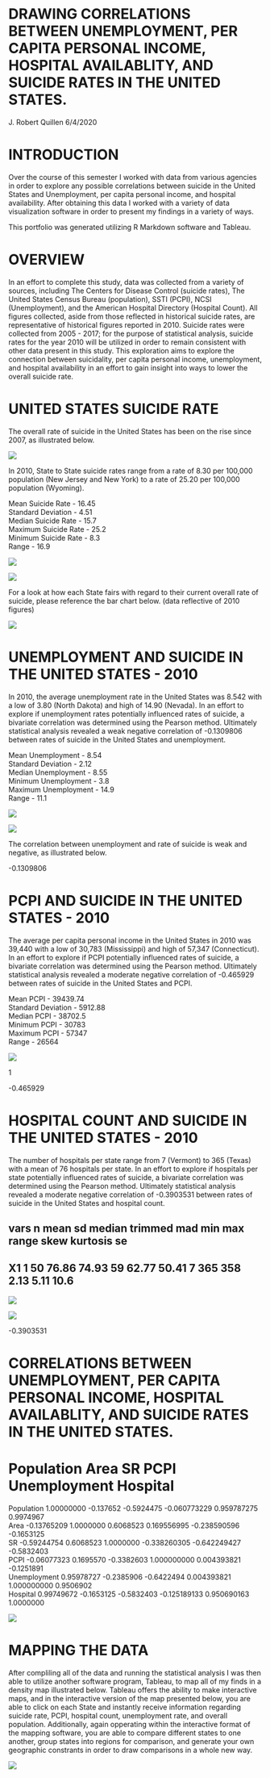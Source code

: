 #  DRAWING CORRELATIONS BETWEEN UNEMPLOYMENT, PER CAPITA PERSONAL INCOME, HOSPITAL AVAILABLITY, AND SUICIDE RATES IN THE UNITED STATES.

J. Robert Quillen
6/4/2020

# INTRODUCTION

Over the course of this semester I worked with data from various agencies in order to explore any possible correlations between suicide in the United States and Unemployment, per capita personal income, and hospital availability.  After obtaining this data I worked with a variety of data visualization software in order to present my findings in a variety of ways.  

This portfolio was generated utilizing R Markdown software and Tableau.

# OVERVIEW

In an effort to complete this study, data was collected from a variety of sources, including The Centers for Disease Control (suicide rates), The United States Census Bureau (population), SSTI (PCPI), NCSI (Unemployment), and the American Hospital Directory (Hospital Count). All figures collected, aside from those reflected in historical suicide rates, are representative of historical figures reported in 2010. Suicide rates were collected from 2005 - 2017; for the purpose of statistical analysis, suicide rates for the year 2010 will be utilized in order to remain consistent with other data present in this study.
This exploration aims to explore the connection between suicidality, per capita personal income, unemployment, and hospital availability in an effort to gain insight into ways to lower the overall suicide rate.


# UNITED STATES SUICIDE RATE 

The overall rate of suicide in the United States has been on the rise since 2007, as illustrated below.

![](https://github.com/rquillen730/SW577/blob/master/Drawing-Correlations-Between-Unemployment%2C-Per-Capita-Personal-Income%2C-Hospital-Availability%2C-and-Suicide-Rates-in-the-United-States_files/figure-gfm/SR-1.png)

In 2010, State to State suicide rates range from a rate of 8.30 per 100,000 population (New Jersey and New York) to a rate of 25.20 per 100,000 population (Wyoming).

Mean Suicide Rate - 16.45                                                                                                               
Standard Deviation - 4.51                                                                                                               
Median Suicide Rate - 15.7                                                                                                               
Maximum Suicide Rate - 25.2                                                                                                             
Minimum Suicide Rate - 8.3                                                                                                               
Range - 16.9                                                                                                                             

![](https://github.com/rquillen730/SW577/blob/master/Drawing-Correlations-Between-Unemployment%2C-Per-Capita-Personal-Income%2C-Hospital-Availability%2C-and-Suicide-Rates-in-the-United-States_files/figure-gfm/unnamed-chunk-6-1.png)

![](https://github.com/rquillen730/SW577/blob/master/Drawing-Correlations-Between-Unemployment%2C-Per-Capita-Personal-Income%2C-Hospital-Availability%2C-and-Suicide-Rates-in-the-United-States_files/figure-gfm/unnamed-chunk-5-1.png)

For a look at how each State fairs with regard to their current overall rate of suicide, please reference the bar chart below. (data reflective of 2010 figures)

![](https://github.com/rquillen730/SW577/blob/master/Drawing-Correlations-Between-Unemployment%2C-Per-Capita-Personal-Income%2C-Hospital-Availability%2C-and-Suicide-Rates-in-the-United-States_files/figure-gfm/unnamed-chunk-7-1.png)

# UNEMPLOYMENT AND SUICIDE IN THE UNITED STATES - 2010

In 2010, the average unemployment rate in the United States was 8.542 with a low of 3.80 (North Dakota) and high of 14.90 (Nevada). In an effort to explore if unemployment rates potentially influenced rates of suicide, a bivariate correlation was determined using the Pearson method. Ultimately statistical analysis revealed a weak negative correlation of -0.1309806 between rates of suicide in the United States and unemployment.

Mean Unemployment - 8.54                                                                                                
Standard Deviation - 2.12                                                                                                  
Median Unemployment - 8.55                                                                                                
Minimum Unemployment - 3.8                                                                                                
Maximum Unemployment - 14.9                                                                                                 
Range - 11.1                                                                                                   

![](https://github.com/rquillen730/SW577/blob/master/Drawing-Correlations-Between-Unemployment%2C-Per-Capita-Personal-Income%2C-Hospital-Availability%2C-and-Suicide-Rates-in-the-United-States_files/figure-gfm/unnamed-chunk-10-1.png)

![](https://github.com/rquillen730/SW577/blob/master/Drawing-Correlations-Between-Unemployment%2C-Per-Capita-Personal-Income%2C-Hospital-Availability%2C-and-Suicide-Rates-in-the-United-States_files/figure-gfm/unnamed-chunk-9-1.png)

The correlation between unemployment and rate of suicide is weak and negative, as illustrated below.

-0.1309806

# PCPI AND SUICIDE IN THE UNITED STATES - 2010

The average per capita personal income in the United States in 2010 was 39,440 with a low of 30,783 (Mississippi) and high of 57,347 (Connecticut). In an effort to explore if PCPI potentially influenced rates of suicide, a bivariate correlation was determined using the Pearson method. Ultimately statistical analysis revealed a moderate negative correlation of -0.465929 between rates of suicide in the United States and PCPI.

Mean PCPI - 39439.74                                                                                                               
Standard Deviation - 5912.88                                                                                                       
Median PCPI - 38702.5                                                                                                             
Minimum PCPI - 30783                                                                                                               
Maximum PCPI - 57347                                                                                                               
Range - 26564                                                                                                                     

![](https://github.com/rquillen730/SW577/blob/master/Drawing-Correlations-Between-Unemployment%2C-Per-Capita-Personal-Income%2C-Hospital-Availability%2C-and-Suicide-Rates-in-the-United-States_files/figure-gfm/unnamed-chunk-14-1.png)

1[](https://github.com/rquillen730/SW577/blob/master/Drawing-Correlations-Between-Unemployment%2C-Per-Capita-Personal-Income%2C-Hospital-Availability%2C-and-Suicide-Rates-in-the-United-States_files/figure-gfm/unnamed-chunk-13-1.png)

-0.465929

# HOSPITAL COUNT AND SUICIDE IN THE UNITED STATES - 2010

The number of hospitals per state range from 7 (Vermont) to 365 (Texas) with a mean of 76 hospitals per state. In an effort to explore if hospitals per state potentially influenced rates of suicide, a bivariate correlation was determined using the Pearson method. Ultimately statistical analysis revealed a moderate negative correlation of -0.3903531 between rates of suicide in the United States and hospital count.

##    vars  n  mean    sd median trimmed   mad min max range skew kurtosis   se
## X1    1 50 76.86 74.93     59   62.77 50.41   7 365   358 2.13     5.11 10.6

![](https://github.com/rquillen730/SW577/blob/master/Drawing-Correlations-Between-Unemployment%2C-Per-Capita-Personal-Income%2C-Hospital-Availability%2C-and-Suicide-Rates-in-the-United-States_files/figure-gfm/unnamed-chunk-18-1.png)

![](https://github.com/rquillen730/SW577/blob/master/Drawing-Correlations-Between-Unemployment%2C-Per-Capita-Personal-Income%2C-Hospital-Availability%2C-and-Suicide-Rates-in-the-United-States_files/figure-gfm/unnamed-chunk-17-1.png)

-0.3903531

# CORRELATIONS BETWEEN UNEMPLOYMENT, PER CAPITA PERSONAL INCOME, HOSPITAL AVAILABLITY, AND SUICIDE RATES IN THE UNITED STATES.

#              Population  Area       SR         PCPI         Unemployment  Hospital                                         
Population     1.00000000 -0.137652  -0.5924475 -0.060773229  0.959787275   0.9974967                                              
Area          -0.13765209  1.0000000  0.6068523  0.169556995 -0.238590596  -0.1653125                                                 
SR            -0.59244754  0.6068523  1.0000000 -0.338260305 -0.642249427  -0.5832403                                               
PCPI          -0.06077323  0.1695570 -0.3382603  1.000000000  0.004393821  -0.1251891                                       
Unemployment   0.95978727 -0.2385906 -0.6422494  0.004393821  1.000000000   0.9506902                                          
Hospital       0.99749672 -0.1653125 -0.5832403 -0.125189133  0.950690163   1.0000000                                                   

![](https://github.com/rquillen730/SW577/blob/master/Drawing-Correlations-Between-Unemployment%2C-Per-Capita-Personal-Income%2C-Hospital-Availability%2C-and-Suicide-Rates-in-the-United-States_files/figure-gfm/unnamed-chunk-23-1.png)

# MAPPING THE DATA

After compliling all of the data and running the statistical analysis I was then able to utilize another software program, Tableau, to map all of my finds in a density map illustrated below.  Tableau offers the ability to make interactive maps, and in the interactive version of the map presented below, you are able to click on each State and instantly receive information regarding suicide rate, PCPI, hospital count, unemployment rate, and overall population.  Additionally, again opperating within the interactive format of the mapping software, you are able to compare different states to one another, group states into regions for comparison, and generate your own geographic constrants in order to draw comparisons in a whole new way.

![](https://raw.githubusercontent.com/rquillen730/SW577/master/Tableau%20Map.jpg)


